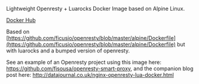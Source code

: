 Lightweight Openresty + Luarocks Docker Image based on Alpine Linux.

[Docker Hub](https://hub.docker.com/r/fjsousa/nginx-openresty/tags/)

Based on [https://github.com/ficusio/openresty/blob/master/alpine/Dockerfile](https://github.com/ficusio/openresty/blob/master/alpine/Dockerfile) but with luarocks and a bumped version of openresty.

See an example of an Openresty project using this image here: https://github.com/fjsousa/openresty-smart-proxy, and the companion blog post here: http://datajournal.co.uk/nginx-openresty-lua-docker.html 

